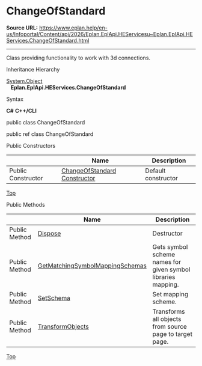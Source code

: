 # ChangeOfStandard

**Source URL:** https://www.eplan.help/en-us/Infoportal/Content/api/2026/Eplan.EplApi.HEServicesu~Eplan.EplApi.HEServices.ChangeOfStandard.html

---

Class providing functionality to work with 3d connections.

Inheritance Hierarchy

[System.Object](#)  
   **Eplan.EplApi.HEServices.ChangeOfStandard**

Syntax

**C#**
**C++/CLI**


public class ChangeOfStandard

public ref class ChangeOfStandard

Public Constructors

|  | Name | Description |
| --- | --- | --- |
| Public Constructor | [ChangeOfStandard Constructor](Eplan.EplApi.HEServicesu~Eplan.EplApi.HEServices.ChangeOfStandard~_ctor.html) | Default constructor |

[Top](#top)

Public Methods

|  | Name | Description |
| --- | --- | --- |
| Public Method | [Dispose](Eplan.EplApi.HEServicesu~Eplan.EplApi.HEServices.ChangeOfStandard~Dispose().html) | Destructor |
| Public Method | [GetMatchingSymbolMappingSchemas](Eplan.EplApi.HEServicesu~Eplan.EplApi.HEServices.ChangeOfStandard~GetMatchingSymbolMappingSchemas.html) | Gets symbol scheme names for given symbol libraries mapping. |
| Public Method | [SetSchema](Eplan.EplApi.HEServicesu~Eplan.EplApi.HEServices.ChangeOfStandard~SetSchema.html) | Set mapping scheme. |
| Public Method | [TransformObjects](Eplan.EplApi.HEServicesu~Eplan.EplApi.HEServices.ChangeOfStandard~TransformObjects.html) | Transforms all objects from source page to target page. |

[Top](#top)
